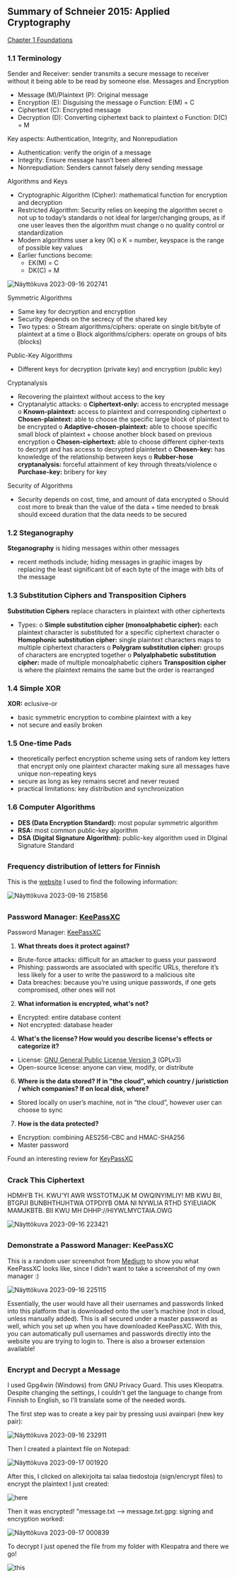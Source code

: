 ## Summary of Schneier 2015: Applied Cryptography

[Chapter 1 Foundations](https://learning.oreilly.com/library/view/applied-cryptography-protocols/9781119096726/08_chap01.html#chap01-sec006)



### 1.1	Terminology
Sender and Receiver: sender transmits a secure message to receiver without it being able to be read by someone else.
Messages and Encryption
-	Message (M)/Plaintext (P): Original message
-	Encryption (E): Disguising the message
o	Function: E(M) = C 
-	Ciphertext (C): Encrypted message
-	Decryption (D): Converting ciphertext back to plaintext
o	Function: D(C) = M

Key aspects: Authentication, Integrity, and Nonrepudiation
-	Authentication: verify the origin of a message
-	Integrity: Ensure message hasn’t been altered
-	Nonrepudiation: Senders cannot falsely deny sending message 

Algorithms and Keys
-	Cryptographic Algorithm (Cipher): mathematical function for encryption and decryption
-	Restricted Algorithm: Security relies on keeping the algorithm secret
o	not up to today’s standards
o	not ideal for larger/changing groups, as if one user leaves then the algorithm must change
o	no quality control or standardization
-	Modern algorithms user a key (K)
o	K = number, keyspace is the range of possible key values
- Earlier functions become:
  - EK(M) = C
  - DK(C) = M 

![Näyttökuva 2023-09-16 202741](https://github.com/marissakirjonen/informationSecurity/assets/142782994/b411cc62-6571-412f-8286-1f82519ffd06)


Symmetric Algorithms
-	Same key for decryption and encryption
-	Security depends on the secrecy of the shared key
-	Two types: 
o	Stream algorithms/ciphers: operate on single bit/byte of plaintext at a time
o	Block algorithms/ciphers: operate on groups of bits (blocks)

Public-Key Algorithms
-	Different keys for decryption (private key) and encryption (public key)

Cryptanalysis
-	Recovering the plaintext without access to the key 
-	Cryptanalytic attacks: 
o	**Ciphertext-only:** access to encrypted message
o	**Known-plaintext:** access to plaintext and corresponding ciphertext
o	**Chosen-plaintext:** able to choose the specific large block of plaintext to be encrypted
o	**Adaptive-chosen-plaintext:** able to choose specific small block of plaintext + choose another block based on previous encryption
o	**Chosen-ciphertext:** able to choose different cipher-texts to decrypt and has access to decrypted plaintetext
o	**Chosen-key:** has knowledge of the relationship between keys
o	**Rubber-hose cryptanalysis:** forceful attainment of key through threats/violence 
o	**Purchase-key:** bribery for key

Security of Algorithms
-	Security depends on cost, time, and amount of data encrypted 
o	Should cost more to break than the value of the data + time needed to break should exceed duration that the data needs to be secured 


### 1.2	Steganography 

**Steganography** is hiding messages within other messages
-	recent methods include; hiding messages in graphic images by replacing the least significant bit of each byte of the image with bits of the message 


### 1.3	Substitution Ciphers and Transposition Ciphers 

**Substitution Ciphers** replace characters in plaintext with other ciphertexts
-	Types: 
o	**Simple substitution cipher (monoalphabetic cipher):** each plaintext character is substituted for a specific ciphertext character
o	**Homophonic substitution cipher:** single plaintext characters maps to multiple ciphertext characters
o	**Polygram substitution cipher:** groups of characters are encrypted together
o	**Polyalphabetic substitution cipher:** made of multiple monoalphabetic ciphers
**Transposition cipher** is where the plaintext remains the same but the order is rearranged 

### 1.4	Simple XOR

**XOR:** eclusive-or
-	basic symmetric encryption to combine plaintext with a key
-	not secure and easily broken

### 1.5	One-time Pads

-	theoretically perfect encryption scheme using sets of random key letters that encrypt only one plaintext character making sure all messages have unique non-repeating keys
-	secure as long as key remains secret and never reused
-	practical limitations: key distribution and synchronization

### 1.6	Computer Algorithms
-	**DES (Data Encryption Standard):** most popular symmetric algorithm 
-	**RSA:** most common public-key algorithm 
-	**DSA (Digital Signature Algorithm):** public-key algorithm used in DIginal Signature Standard
  
##
### Frequency distribution of letters for Finnish

This is the [website](https://www.sttmedia.com/characterfrequency-finnish) I used to find the following information:

![Näyttökuva 2023-09-16 215856](https://github.com/marissakirjonen/informationSecurity/assets/142782994/51802a81-cb4b-4b1e-a0b3-0b3ce277724a)


##
### Password Manager: [KeePassXC](https://keepassxc.org/)


Password Manager: [KeePassXC](https://keepassxc.org/)
1.	**What threats does it protect against?**
- Brute-force attacks: difficult for an attacker to guess your password
- Phishing: passwords are associated with specific URLs, therefore it’s less likely for a user to write the password to a malicious site
- Data breaches: because you’re using unique passwords, if one gets compromised, other ones will not

2.	**What information is encrypted, what's not?**
- Encrypted: entire database content
- Not encrypted: database header

4.	**What's the license? How would you describe license's effects or categorize it?**
- License: [GNU General Public License Version 3]( https://www.gnu.org/licenses/gpl-3.0.en.html) (GPLv3)
- Open-source license: anyone can view, modify, or distribute

6.	**Where is the data stored? If in "the cloud", which country / juristiction / which companies? If on local disk, where?**
- Stored locally on user’s machine, not in “the cloud”, however user can choose to sync

7.	**How is the data protected?**
- Encryption: combining AES256-CBC and HMAC-SHA256 
- Master password

Found an interesting review for [KeyPassXC]( https://keepassxc.org/assets/pdf/KeePassXC-Review-V1-Molotnikov.pdf)

##

### Crack This Ciphertext

HDMH'B TH. KWU'YI AWR WSSTOTMJJK M OWQINYIMLIY! MB KWU BII, BTGPJI BUNBHTHUHTWA OTPDIYB OMA NI NYWLIA RTHD SYIEUIAOK MAMJKBTB. BII KWU MH DHHP://HIYWLMYCTAIA.OWG

![Näyttökuva 2023-09-16 223421](https://github.com/marissakirjonen/informationSecurity/assets/142782994/6a66b7b0-708c-4962-92f0-d56b0e9b0d61)


##

### Demonstrate a Password Manager: KeePassXC

This is a random user screenshot from [Medium]( https://gagarine.medium.com/open-source-password-manager-a-viable-alternative-to-lastpass-and-dashlane-435ad92ff716) to show you what KeePassXC looks like, since I didn’t want to take a screenshot of my own manager :)

![Näyttökuva 2023-09-16 225115](https://github.com/marissakirjonen/informationSecurity/assets/142782994/826d2ffc-5414-4385-b7f3-994367decbf4)


Essentially, the user would have all their usernames and passwords linked into this platform that is downloaded onto the user’s machine (not in cloud, unless manually added). This is all secured under a master password as well, which you set up when you have downloaded KeePassXC. With this, you can automatically pull usernames and passwords directly into the website you are trying to login to. There is also a browser extension available!


##

### Encrypt and Decrypt a Message

I used Gpg4win (Windows) from GNU Privacy Guard. This uses Kleopatra. Despite changing the settings, I couldn't get the language to change from Finnish to English, so I'll translate some of the needed words. 

The first step was to create a key pair by pressing uusi avainpari (new key pair):

![Näyttökuva 2023-09-16 232911](https://github.com/marissakirjonen/informationSecurity/assets/142782994/09bdc9e1-87a4-43d8-80d6-ec4dfd97d54b)

Then I created a plaintext file on Notepad:

![Näyttökuva 2023-09-17 001920](https://github.com/marissakirjonen/informationSecurity/assets/142782994/fcd9ab7f-502a-4cd5-b7da-4c8374f194f0)

After this, I clicked on allekirjoita tai salaa tiedostoja (sign/encrypt files) to encrypt the plaintext I just created:

![here](https://github.com/marissakirjonen/informationSecurity/assets/142782994/6b5aecab-4fb7-4ff9-9e38-5c1e02b2e2e2)

Then it was encrypted! "message.txt --> message.txt.gpg: signing and encryption worked:

![Näyttökuva 2023-09-17 000839](https://github.com/marissakirjonen/informationSecurity/assets/142782994/6f214932-5d18-4613-ab00-7073e9184e78)

To decrypt I just opened the file from my folder with Kleopatra and there we go!

![this](https://github.com/marissakirjonen/informationSecurity/assets/142782994/d10d87b0-b78e-48a7-9f51-3eb594c07faa)







